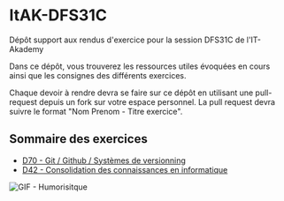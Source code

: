 # ItAK-DFS31C

Dépôt support aux rendus d'exercice pour la session DFS31C de l'IT-Akademy

Dans ce dépôt, vous trouverez les ressources utiles évoquées en cours ainsi que les consignes des différents exercices.

Chaque devoir à rendre devra se faire sur ce dépôt en utilisant une pull-request depuis un fork sur votre espace personnel.
La pull request devra suivre le format "Nom Prenom - Titre exercice".

## Sommaire des exercices


  - [D70 - Git / Github / Systèmes de versionning](D70_Git/README.md)
  - [D42 - Consolidation des connaissances en informatique](D42_Consolidation_info/README.md)


![GIF - Humorisitque](https://giphy.com/gifs/git-merge-cFkiFMDg3iFoI)

